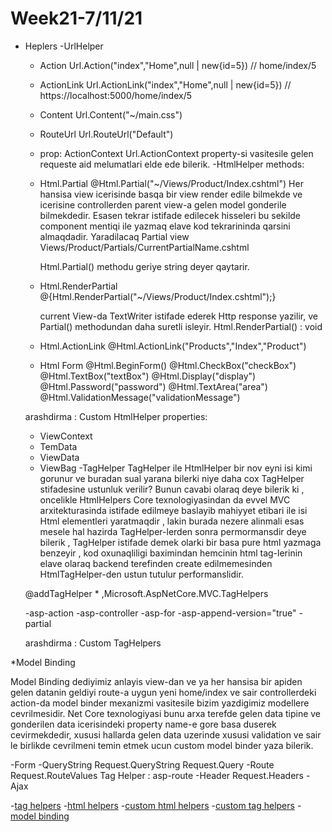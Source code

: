 # Week21-7/11/21

* Heplers
-UrlHelper
    - Action
        Url.Action("index","Home",null | new{id=5}) // home/index/5
    - ActionLink
        Url.ActionLink("index","Home",null | new{id=5}) // https://localhost:5000/home/index/5
    - Content
        Url.Content("~/main.css")
    - RouteUrl
        Url.RouteUrl("Default")
    - prop: ActionContext
        Url.ActionContext property-si vasitesile gelen requeste aid melumatlari elde ede bilerik.
-HtmlHelper
    methods:
    - Html.Partial
        @Html.Partial("~/Views/Product/Index.cshtml") 
        Her hansisa view icerisinde basqa bir view render edile bilmekde ve icerisine
        controllerden parent view-a gelen model gonderile bilmekdedir.
        Esasen tekrar istifade edilecek hisseleri bu sekilde component mentiqi ile yazmaq
        elave kod tekrarininda qarsini almaqdadir.
        Yaradilacaq Partial view Views/Product/Partials/CurrentPartialName.cshtml 

        Html.Partial() methodu geriye string deyer qaytarir.
    - Html.RenderPartial
        @{Html.RenderPartial("~/Views/Product/Index.cshtml");} 

        current View-da TextWriter istifade ederek Http response yazilir, ve Partial()
        methodundan daha suretli isleyir.
        Html.RenderPartial() : void 
    - Html.ActionLink
        @Html.ActionLink("Products","Index","Product")
    - Html Form
        @Html.BeginForm()
        @Html.CheckBox("checkBox")
        @Html.TextBox("textBox")
        @Html.Display("display")
        @Html.Password("password")
        @Html.TextArea("area")
        @Html.ValidationMessage("validationMessage")

    arashdirma : Custom HtmlHelper
    properties:
    - ViewContext
    - TemData
    - ViewData
    - ViewBag
-TagHelper
    TagHelper ile HtmlHelper bir nov eyni isi kimi gorunur ve buradan sual yarana bilerki niye 
    daha cox TagHelper stifadesine ustunluk verilir? 
    Bunun cavabi olaraq deye bilerik ki , oncelikle HtmlHelpers Core texnologiyasindan da evvel 
    MVC arxitekturasinda istifade edilmeye baslayib  mahiyyet etibari ile isi Html elementleri 
    yaratmaqdir , lakin burada nezere alinmali esas mesele hal hazirda TagHelper-lerden sonra
    permormansdir deye bilerik , TagHelper istifade demek olarki bir basa pure html yazmaga benzeyir ,
    kod oxunaqliligi baximindan hemcinin html tag-lerinin elave olaraq  backend terefinden create edilmemesinden
    HtmlTagHelper-den ustun tutulur performanslidir.

    @addTagHelper * ,Microsoft.AspNetCore.MVC.TagHelpers

    -asp-action
    -asp-controller
    -asp-for
    -asp-append-version="true"
    -partial
        <partial name="~/Views/Product/Partials/ListPartial.cshtml"/>

    arashdirma : Custom TagHelpers

*Model Binding

Model Binding dediyimiz anlayis view-dan ve ya her hansisa bir apiden gelen datanin 
geldiyi route-a uygun yeni home/index ve sair controllerdeki action-da model binder mexanizmi
vasitesile bizim yazdigimiz modellere cevrilmesidir. Net Core texnologiyasi bunu arxa terefde 
gelen data tipine ve gonderilen data icerisindeki property name-e gore basa duserek cevirmekdedir, xususi
hallarda gelen data uzerinde xususi validation ve sair le birlikde cevrilmeni temin etmek ucun custom model binder
yaza bilerik.

-Form
-QueryString
    Request.QueryString
    Request.Query
-Route
    Request.RouteValues
    Tag Helper : asp-route
-Header
    Request.Headers
-Ajax

-[tag helpers](https://dotnettutorials.net/lesson/tag-helpers-in-asp-net-core-mvc/)
-[html helpers](https://docs.microsoft.com/en-us/dotnet/api/microsoft.aspnetcore.mvc.viewfeatures.htmlhelper?view=aspnetcore-6.0)
-[custom html helpers](https://www.youtube.com/watch?v=69k9sVVs1WU&list=PLQVXoXFVVtp33KHoTkWklAo72l5bcjPVL&index=21)
-[custom tag helpers](https://www.youtube.com/watch?v=I08ukyY5zLk&list=PLQVXoXFVVtp33KHoTkWklAo72l5bcjPVL&index=23)
-[model binding](https://www.yogihosting.com/aspnet-core-model-binding/)
